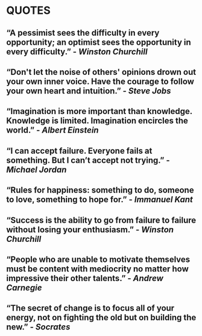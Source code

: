 # QUOTES

“A pessimist sees the difficulty in every opportunity; an optimist sees the opportunity in every difficulty.” - *Winston Churchill*
---
“Don't let the noise of others' opinions drown out your own inner voice. Have the courage to follow your own heart and intuition.” - *Steve Jobs*
---
“Imagination is more important than knowledge. Knowledge is limited. Imagination encircles the world.” - *Albert Einstein*
---
“I can accept failure. Everyone fails at something. But I can’t accept not trying.”  - *Michael Jordan*
---
“Rules for happiness: something to do, someone to love, something to hope for.”  - *Immanuel Kant*
---
“Success is the ability to go from failure to failure without losing your enthusiasm.”  - *Winston Churchill*
---
“People who are unable to motivate themselves must be content with mediocrity no matter how impressive their other talents.” - *Andrew Carnegie*
---
“The secret of change is to focus all of your energy, not on fighting the old but on building the new.” - *Socrates*
---
